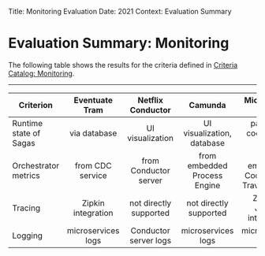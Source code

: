 Title: Monitoring Evaluation
Date: 2021
Context: Evaluation Summary
# Evaluation Summary: Monitoring

The following table shows the results for the criteria defined in [Criteria Catalog: Monitoring](../CriteriaCatalog/Monitoring.md).

-----------------------------------------------------------

| <center> __Criterion__</center> | <center>__Eventuate Tram__</center> | <center>__Netflix Conductor__</center> | <center>__Camunda__</center> | <center>__MicroProfile LRA__</center> |
| :--------| :-------------:| :----------------:| :------:| :---------------:|
| Runtime state of Sagas | via database | UI visualization | UI visualization, database | partly via coordinator API |
| Orchestrator metrics | from CDC service | from Conductor server | from embedded Process Engine | from embedded Coordinator, TravelService |
| Tracing | Zipkin integration | not directly supported | not directly supported | Zipkin & Jaeger integration |
| Logging | microservices logs | Conductor server logs | microservices logs |  microservices logs |
